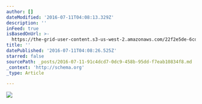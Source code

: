 ```yaml
---
author: []
dateModified: '2016-07-11T04:08:13.329Z'
description: ''
inFeed: true
isBasedOnUrl: >-
  https://the-grid-user-content.s3-us-west-2.amazonaws.com/22f2e5de-6cd0-4408-a799-69db234e898f.jpg
title: ''
datePublished: '2016-07-11T04:08:26.525Z'
starred: false
sourcePath: _posts/2016-07-11-91c4dcd7-0dc9-458b-95dd-f7eab10834f8.md
_context: 'http://schema.org'
_type: Article

---
```

![](https://the-grid-user-content.s3-us-west-2.amazonaws.com/22f2e5de-6cd0-4408-a799-69db234e898f.jpg)